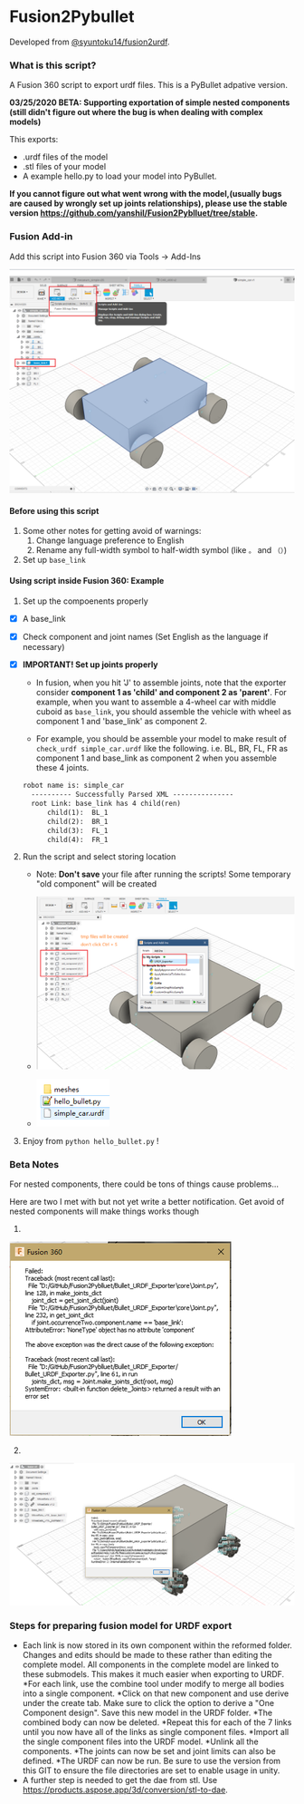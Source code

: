 # Fusion2Pybullet

Developed from [@syuntoku14/fusion2urdf](https://github.com/syuntoku14/fusion2urdf). 

### What is this script?

A Fusion 360 script to export urdf files. This is a PyBullet adpative version. 

**03/25/2020 BETA: Supporting exportation of  simple nested components (still didn't figure out where the bug is when dealing with complex models)**

This exports:

* .urdf files of the model
* .stl files of your model
* A example hello.py to load your model into PyBullet.

**If you cannot figure out what went wrong with the model,(usually bugs are caused by wrongly set up joints relationships), please  use the stable version https://github.com/yanshil/Fusion2Pyblluet/tree/stable.**

### Fusion Add-in
Add this script into Fusion 360 via Tools -> Add-Ins

![](https://github.com/yanshil/fusion2urdf/blob/images/addin.png)

#### Before using this script

1. Some other notes for getting avoid of warnings: 
   1. Change language preference to English
   2. Rename any full-width symbol to half-width symbol (like `。` and `（）`)
2. Set up `base_link`

#### Using script inside Fusion 360: Example

1. Set up the compoenents properly

- [x] A base_link

- [x] Check component and joint names (Set English as the language if necessary)

- [x] **IMPORTANT! Set up joints properly**
	
	* In fusion, when you hit 'J' to assemble joints, note that the exporter consider **component 1 as 'child' and component 2 as 'parent'**. For example, when you want to assemble a 4-wheel car with middle cuboid as `base_link`, you should assemble the vehicle with wheel as component 1 and 'base_link' as component 2.

	* For example, you should be assemble your model to make result of `check_urdf simple_car.urdf`  like the following. i.e. BL, BR, FL, FR as component 1 and base_link as component 2 when you assemble these 4 joints.
	```
    robot name is: simple_car
	  ---------- Successfully Parsed XML ---------------
	  root Link: base_link has 4 child(ren)
	      child(1):  BL_1
	      child(2):  BR_1
	      child(3):  FL_1
	      child(4):  FR_1
	```

2. Run the script and select storing location
   * Note: **Don't save** your file after running the scripts! Some temporary "old component" will be created
   
   * ![](https://github.com/yanshil/fusion2urdf/blob/images/2.png)
   
   * ![](https://github.com/yanshil/fusion2urdf/blob/images/files.png)
   
3. Enjoy from `python hello_bullet.py` !



### Beta Notes

For nested components, there could be tons of things cause problems... 

Here are two I met with but not yet write a better notification. Get avoid of nested components will make things works though

1. 

![](./Errors/1.PNG)

2. 

![](./Errors/2.PNG)

### Steps for preparing fusion model for URDF export

* Each link is now stored in its own component within the reformed folder. Changes and edits should be made to these rather than editing the complete model. All components in the complete model are linked to these submodels. This makes it much easier when exporting to URDF.
*For each link, use the combine tool under modify to merge all bodies into a single component.
*Click on that new component and use derive under the create tab. Make sure to click the option to derive a "One Component design". Save this new model in the URDF folder.
*The combined body can now be deleted.
*Repeat this for each of the 7 links until you now have all of the links as single component files.
*Import all the single component files into the URDF model. 
*Unlink all the components.
*The joints can now be set and joint limits can also be defined.
*The URDF can now be run. Be sure to use the version from this GIT to ensure the file directories are set to enable usage in unity.
* A further step is needed to get the dae from stl. Use https://products.aspose.app/3d/conversion/stl-to-dae.
